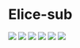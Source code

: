 # Elice-sub
<img src="https://img.shields.io/badge/Typescript-blue?style=flat-square&logo=Typescript&logoColor=white"/>
<img src="https://img.shields.io/badge/React-blue?style=flat-square&logo=React&logoColor=white"/>
<img src="https://img.shields.io/badge/Recoil-black?style=flat-square&logo=Recoil&logoColor=white"/>
<img src="https://img.shields.io/badge/ReactQuery-yellow?style=flat-square&logo=ReactQuery&logoColor=red"/>
<img src="https://img.shields.io/badge/ReactHookForm-pink?style=flat-square&logo=ReactHookForm&logoColor=black"/>
<img src="https://img.shields.io/badge/Axios-#5A29E4?style=flat-square&logo=Axios&logoColor=black"/>

